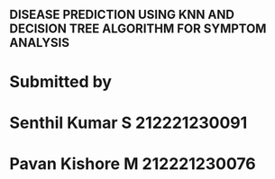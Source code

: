## DISEASE PREDICTION USING KNN AND DECISION TREE ALGORITHM FOR SYMPTOM ANALYSIS

 # Submitted by 
# Senthil Kumar S 212221230091 
# Pavan Kishore M 212221230076 

